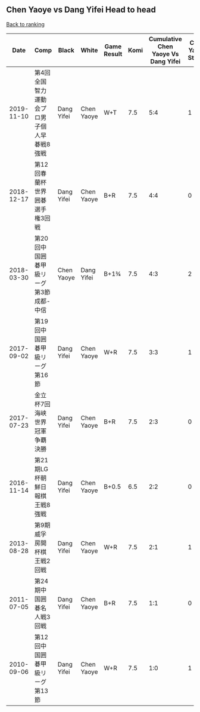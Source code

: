 ## Chen Yaoye vs Dang Yifei Head to head

[Back to ranking](../../index.md)




| **Date** | **Comp** | **Black** | **White** | **Game Result** | **Komi** | **Cumulative Chen Yaoye Vs Dang Yifei** | **Chen Yaoye Streak** | **Dang Yifei Streak** | 
| --- | --- | --- | --- | --- | --- | --- | --- | --- |
| 2019-11-10 | 第4回全国智力運動会プロ男子個人早碁戦8強戦 | Dang Yifei | Chen Yaoye | W+T | 7.5 | 5:4 | 1 | 0 | 
| 2018-12-17 | 第12回春蘭杯世界囲碁選手権3回戦 | Dang Yifei | Chen Yaoye | B+R | 7.5 | 4:4 | 0 | 1 | 
| 2018-03-30 | 第20回中国囲碁甲級リーグ第3節成都-中信 | Chen Yaoye | Dang Yifei | B+1¾ | 7.5 | 4:3 | 2 | 0 | 
| 2017-09-02 | 第19回中国囲碁甲級リーグ第16節 | Dang Yifei | Chen Yaoye | W+R | 7.5 | 3:3 | 1 | 0 | 
| 2017-07-23 | 金立杯7回海峡世界冠軍争覇決勝 | Dang Yifei | Chen Yaoye | B+R | 7.5 | 2:3 | 0 | 2 | 
| 2016-11-14 | 第21期LG杯朝鮮日報棋王戦8強戦 | Dang Yifei | Chen Yaoye | B+0.5 | 6.5 | 2:2 | 0 | 1 | 
| 2013-08-28 | 第9期威孚房開杯棋王戦2回戦 | Dang Yifei | Chen Yaoye | W+R | 7.5 | 2:1 | 1 | 0 | 
| 2011-07-05 | 第24期中国囲碁名人戦3回戦 | Dang Yifei | Chen Yaoye | B+R | 7.5 | 1:1 | 0 | 1 | 
| 2010-09-06 | 第12回中国囲碁甲級リーグ第13節 | Dang Yifei | Chen Yaoye | W+R | 7.5 | 1:0 | 1 | 0 |




